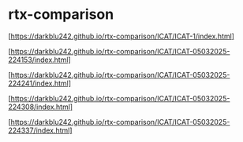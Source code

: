 # rtx-comparison

[https://darkblu242.github.io/rtx-comparison/ICAT/ICAT-1/index.html]

[https://darkblu242.github.io/rtx-comparison/ICAT/ICAT-05032025-224153/index.html]

[https://darkblu242.github.io/rtx-comparison/ICAT/ICAT-05032025-224241/index.html]

[https://darkblu242.github.io/rtx-comparison/ICAT/ICAT-05032025-224308/index.html]

[https://darkblu242.github.io/rtx-comparison/ICAT/ICAT-05032025-224337/index.html]
